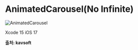# AnimatedCarousel(No Infinite)

![AnimatedCarousel](https://github.com/notbusydev/AnimatedCarousel/assets/20551265/4fd03113-2717-46b7-96dd-58a44c485790)


Xcode 15
iOS 17

**출처: kavsoft**
